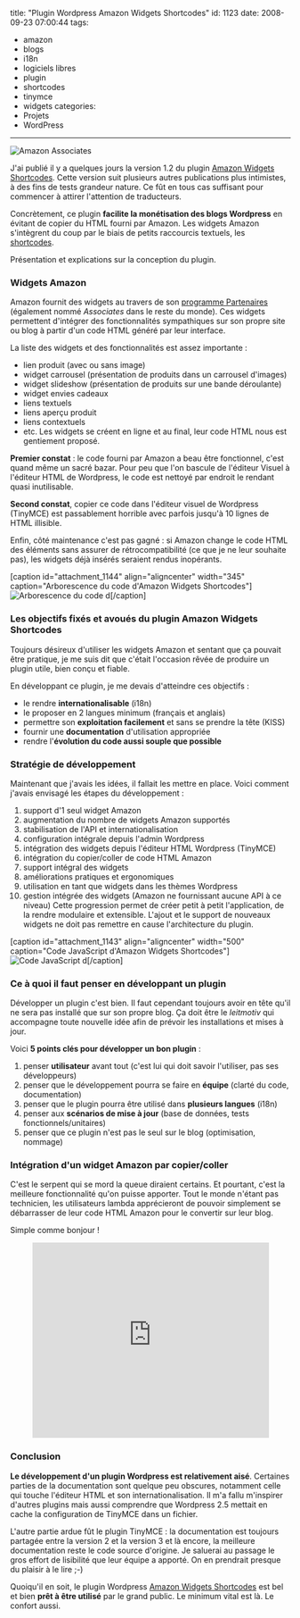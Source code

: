 title: "Plugin Wordpress Amazon Widgets Shortcodes"
id: 1123
date: 2008-09-23 07:00:44
tags: 
- amazon
- blogs
- i18n
- logiciels libres
- plugin
- shortcodes
- tinymce
- widgets
categories: 
- Projets
- WordPress
---

![](https://oncletom.io/images/2008/09/amazon-associates.gif "Amazon Associates")

J'ai publié il y a quelques jours la version 1.2 du plugin [Amazon Widgets Shortcodes](http://wordpress.org/extend/plugins/amazon-widgets-shortcodes/). Cette version suit plusieurs autres publications plus intimistes, à des fins de tests grandeur nature. Ce fût en tous cas suffisant pour commencer à attirer l'attention de traducteurs.

Concrètement, ce plugin **facilite la monétisation des blogs Wordpress** en évitant de copier du HTML fourni par Amazon. Les widgets Amazon s'intègrent du coup par le biais de petits raccourcis textuels, les [shortcodes](http://codex.wordpress.org/Shortcode_API).

Présentation et explications sur la conception du plugin.

<!--more-->

### Widgets Amazon

Amazon fournit des widgets au travers de son [programme Partenaires](http://partenaires.amazon.fr) (également nommé _Associates_ dans le reste du monde). Ces widgets permettent d'intégrer des fonctionnalités sympathiques sur son propre site ou blog à partir d'un code HTML généré par leur interface.

La liste des widgets et des fonctionnalités est assez importante :

*   lien produit (avec ou sans image)
*   widget carrousel (présentation de produits dans un carrousel d'images)
*   widget slideshow (présentation de produits sur une bande déroulante)
*   widget envies cadeaux
*   liens textuels
*   liens aperçu produit
*   liens contextuels
*   etc.
Les widgets se créent en ligne et au final, leur code HTML nous est gentiement proposé.

**Premier constat** : le code fourni par Amazon a beau être fonctionnel, c'est quand même un sacré bazar. Pour peu que l'on bascule de l'éditeur Visuel à l'éditeur HTML de Wordpress, le code est nettoyé par endroit le rendant quasi inutilisable.

**Second constat**, copier ce code dans l'éditeur visuel de Wordpress (TinyMCE) est passablement horrible avec parfois jusqu'à 10 lignes de HTML illisible.

Enfin, côté maintenance c'est pas gagné : si Amazon change le code HTML des éléments sans assurer de rétrocompatibilité (ce que je ne leur souhaite pas), les widgets déjà insérés seraient rendus inopérants.

[caption id="attachment_1144" align="aligncenter" width="345" caption="Arborescence du code d&#39;Amazon Widgets Shortcodes"]![Arborescence du code d](https://oncletom.io/images/2008/09/awshortcode-workspace.png "Arborescence du code d")[/caption]

### Les objectifs fixés et avoués du plugin Amazon Widgets Shortcodes

Toujours désireux d'utiliser les widgets Amazon et sentant que ça pouvait être pratique, je me suis dit que c'était l'occasion rêvée de produire un plugin utile, bien conçu et fiable.

En développant ce plugin, je me devais d'atteindre ces objectifs :

*   le rendre **internationalisable** (i18n)
*   le proposer en 2 langues minimum (français et anglais)
*   permettre son **exploitation facilement** et sans se prendre la tête (KISS)
*   fournir une **documentation** d'utilisation appropriée
*   rendre l'**évolution du code aussi souple que possible**

### Stratégie de développement

Maintenant que j'avais les idées, il fallait les mettre en place. Voici comment j'avais envisagé les étapes du développement :

1.  support d'1 seul widget Amazon
2.  augmentation du nombre de widgets Amazon supportés
3.  stabilisation de l'API et internationalisation
4.  configuration intégrale depuis l'admin Wordpress
5.  intégration des widgets depuis l'éditeur HTML Wordpress (TinyMCE)
6.  intégration du copier/coller de code HTML Amazon
7.  support intégral des widgets
8.  améliorations pratiques et ergonomiques
9.  utilisation en tant que widgets dans les thèmes Wordpress
10.  gestion intégrée des widgets (Amazon ne fournissant aucune API à ce niveau)
Cette progression permet de créer petit à petit l'application, de la rendre modulaire et extensible. L'ajout et le support de nouveaux widgets ne doit pas remettre en cause l'architecture du plugin.

[caption id="attachment_1143" align="aligncenter" width="500" caption="Code JavaScript d&#39;Amazon Widgets Shortcodes"]![Code JavaScript d](https://oncletom.io/images/2008/09/awshortcode-javascript-abstraction.png "Code JavaScript d")[/caption]

### Ce à quoi il faut penser en développant un plugin

Développer un plugin c'est bien. Il faut cependant toujours avoir en tête qu'il ne sera pas installé que sur son propre blog. Ça doit être le _leitmotiv_ qui accompagne toute nouvelle idée afin de prévoir les installations et mises à jour.

Voici **5 points clés pour développer un bon plugin** :

1.  penser **utilisateur** avant tout (c'est lui qui doit savoir l'utiliser, pas ses développeurs)
2.  penser que le développement pourra se faire en **équipe** (clarté du code, documentation)
3.  penser que le plugin pourra être utilisé dans **plusieurs langues** (i18n)
4.  penser aux **scénarios de mise à jour** (base de données, tests fonctionnels/unitaires)
5.  penser que ce plugin n'est pas le seul sur le blog (optimisation, nommage)

### Intégration d'un widget Amazon par copier/coller

C'est le serpent qui se mord la queue diraient certains.
Et pourtant, c'est la meilleure fonctionnalité qu'on puisse apporter. Tout le monde n'étant pas technicien, les utilisateurs lambda apprécieront de pouvoir simplement se débarrasser de leur code HTML Amazon pour le convertir sur leur blog.

Simple comme bonjour !
<div style="text-align:center"><object classid="clsid:d27cdb6e-ae6d-11cf-96b8-444553540000" width="425" height="350" codebase="http://download.macromedia.com/pub/shockwave/cabs/flash/swflash.cab#version=6,0,40,0"><param name="src" value="http://www.youtube.com/v/BigIblty910" /><embed type="application/x-shockwave-flash" width="425" height="350" src="http://www.youtube.com/v/BigIblty910"></embed></object></div>

### Conclusion

**Le développement d'un plugin Wordpress est relativement aisé**. Certaines parties de la documentation sont quelque peu obscures, notamment celle qui touche l'éditeur HTML et son internationalisation. Il m'a fallu m'inspirer d'autres plugins mais aussi comprendre que Wordpress 2.5 mettait en cache la configuration de TinyMCE dans un fichier.

L'autre partie ardue fût le plugin TinyMCE : la documentation est toujours partagée entre la version 2 et la version 3 et là encore, la meilleure documentation reste le code source d'origine. Je saluerai au passage le gros effort de lisibilité que leur équipe a apporté. On en prendrait presque du plaisir à le lire ;-)

Quoiqu'il en soit, le plugin Wordpress [Amazon Widgets Shortcodes](http://wordpress.org/extend/plugins/amazon-widgets-shortcodes/) est bel et bien **prêt à être utilisé** par le grand public. Le minimum vital est là. Le confort aussi.
